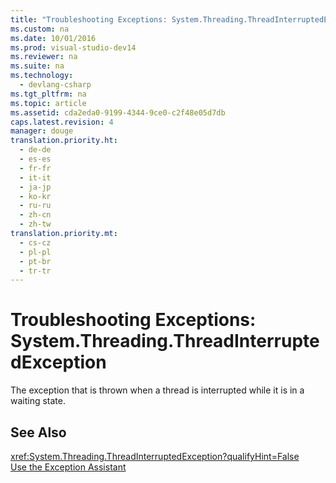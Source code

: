 ```yaml
---
title: "Troubleshooting Exceptions: System.Threading.ThreadInterruptedException"
ms.custom: na
ms.date: 10/01/2016
ms.prod: visual-studio-dev14
ms.reviewer: na
ms.suite: na
ms.technology: 
  - devlang-csharp
ms.tgt_pltfrm: na
ms.topic: article
ms.assetid: cda2eda0-9199-4344-9ce0-c2f48e05d7db
caps.latest.revision: 4
manager: douge
translation.priority.ht: 
  - de-de
  - es-es
  - fr-fr
  - it-it
  - ja-jp
  - ko-kr
  - ru-ru
  - zh-cn
  - zh-tw
translation.priority.mt: 
  - cs-cz
  - pl-pl
  - pt-br
  - tr-tr
---
```

# Troubleshooting Exceptions: System.Threading.ThreadInterruptedException
The exception that is thrown when a thread is interrupted while it is in a waiting state.  
  
## See Also  
 <xref:System.Threading.ThreadInterruptedException?qualifyHint=False>   
 [Use the Exception Assistant](../Topic/How%20to:%20Use%20the%20Exception%20Assistant.md)